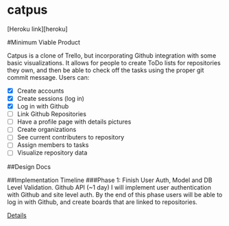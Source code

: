 # catpus
[Heroku link][heroku]

#Minimum Viable Product

Catpus is a clone of Trello, but incorporating Github integration with some basic visualizations. It allows for people to create ToDo lists for repositories they own, and then be able to check off the tasks using the proper git commit message. Users can:

- [x] Create accounts
- [x] Create sessions (log in)
- [x] Log in with Github
- [ ] Link Github Repositories
- [ ] Have a profile page with details pictures
- [ ] Create organizations
- [ ] See current contributers to repository
- [ ] Assign members to tasks
- [ ] Visualize repository data

##Design Docs

##Implementation Timeline
###Phase 1: Finish User Auth, Model and DB Level Validation. Github API (~1 day)
I will implement user authentication with Github and site level auth. By the end of this phase users will be able to log in with Github, and create boards that are linked to repositories.

[Details][phase-one]

[phase-one]: ./docs/phase1.md
